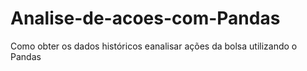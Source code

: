 # Analise-de-acoes-com-Pandas
Como obter os dados históricos eanalisar ações da bolsa utilizando o Pandas
